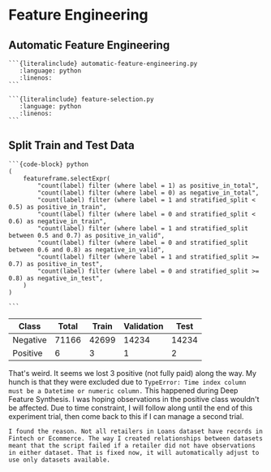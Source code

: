 # Feature Engineering

## Automatic Feature Engineering

````{dropdown} Deep Feature Synthesis (DFS)
```{literalinclude} automatic-feature-engineering.py
   :language: python
   :linenos:
```
````

````{dropdown} Dimensionality reduction, a.k.a feature selection
```{literalinclude} feature-selection.py
   :language: python
   :linenos:
```
````

## Split Train and Test Data

````{toggle}
```{code-block} python
(
    featureframe.selectExpr(
        "count(label) filter (where label = 1) as positive_in_total",
        "count(label) filter (where label = 0) as negative_in_total",
        "count(label) filter (where label = 1 and stratified_split < 0.5) as positive_in_train",        
        "count(label) filter (where label = 0 and stratified_split < 0.6) as negative_in_train",
        "count(label) filter (where label = 1 and stratified_split between 0.5 and 0.7) as positive_in_valid",        
        "count(label) filter (where label = 0 and stratified_split between 0.6 and 0.8) as negative_in_valid",
        "count(label) filter (where label = 1 and stratified_split >= 0.7) as positive_in_test",        
        "count(label) filter (where label = 0 and stratified_split >= 0.8) as negative_in_test",        
    )
)

```
````

|  Class  |  Total  |  Train  |  Validation  |  Test  |
|---------|---------|---------|--------------|--------|
|  Negative  |  71166  |  42699  |  14234  |  14234  |
|  Positive  |  6  |  3  |  1  |  2  |

That's weird. It seems we lost 3 positive (not fully paid) along the way. My hunch is that they were excluded due to `TypeError: Time index column must be a Datetime or numeric column.`
This happened during Deep Feature Synthesis. I was hoping observations in the positive class wouldn't be affected. Due to time constraint, I will follow along until the end of this experiment trial, then come back to this if I can manage a second trial.

```{note}
I found the reason. Not all retailers in Loans dataset have records in Fintech or Ecommerce. The way I created relationships between datasets meant that the script failed if a retailer did not have observations in either dataset. That is fixed now, it will automatically adjust to use only datasets available.
```